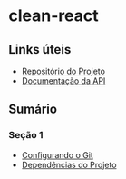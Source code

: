 # clean-react

## Links úteis

- [Repositório do Projeto](https://github.com/rmanguinho/clean-react)
- [Documentação da API](http://fordevs.herokuapp.com/api-docs/)

## Sumário

### Seção 1

- [Configurando o Git](1-introducao/configurando-git.md)
- [Dependências do Projeto](1-introducao/dependencias.md)
